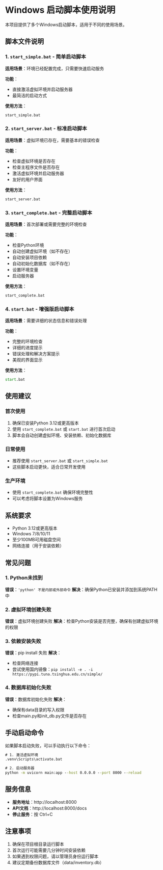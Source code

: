 # Windows 启动脚本使用说明

本项目提供了多个Windows启动脚本，适用于不同的使用场景。

## 脚本文件说明

### 1. `start_simple.bat` - 简单启动脚本
**适用场景**：环境已经配置完成，只需要快速启动服务

**功能**：
- 直接激活虚拟环境并启动服务器
- 最简洁的启动方式

**使用方法**：
```cmd
start_simple.bat
```

### 2. `start_server.bat` - 标准启动脚本
**适用场景**：虚拟环境已存在，需要基本的错误检查

**功能**：
- 检查虚拟环境是否存在
- 检查主程序文件是否存在
- 激活虚拟环境并启动服务器
- 友好的用户界面

**使用方法**：
```cmd
start_server.bat
```

### 3. `start_complete.bat` - 完整启动脚本
**适用场景**：首次部署或需要完整的环境检查

**功能**：
- 检查Python环境
- 自动创建虚拟环境（如不存在）
- 自动安装项目依赖
- 自动初始化数据库（如不存在）
- 设置环境变量
- 启动服务器

**使用方法**：
```cmd
start_complete.bat
```

### 4. `start.bat` - 增强版启动脚本
**适用场景**：需要详细的状态信息和错误处理

**功能**：
- 完整的环境检查
- 详细的进度提示
- 错误处理和解决方案提示
- 美观的界面显示

**使用方法**：
```cmd
start.bat
```

## 使用建议

### 首次使用
1. 确保已安装Python 3.12或更高版本
2. 使用 `start_complete.bat` 或 `start.bat` 进行首次启动
3. 脚本会自动创建虚拟环境、安装依赖、初始化数据库

### 日常使用
- 推荐使用 `start_server.bat` 或 `start_simple.bat`
- 这些脚本启动更快，适合日常开发使用

### 生产环境
- 使用 `start_complete.bat` 确保环境完整性
- 可以考虑将脚本设置为Windows服务

## 系统要求

- Python 3.12或更高版本
- Windows 7/8/10/11
- 至少100MB可用磁盘空间
- 网络连接（用于安装依赖）

## 常见问题

### 1. Python未找到
**错误**：`'python' 不是内部或外部命令`
**解决**：确保Python已安装并添加到系统PATH中

### 2. 虚拟环境创建失败
**错误**：虚拟环境创建失败
**解决**：检查Python安装是否完整，确保有创建虚拟环境的权限

### 3. 依赖安装失败
**错误**：pip install 失败
**解决**：
- 检查网络连接
- 尝试使用国内镜像：`pip install -e . -i https://pypi.tuna.tsinghua.edu.cn/simple/`

### 4. 数据库初始化失败
**错误**：数据库初始化失败
**解决**：
- 确保有data目录的写入权限
- 检查main.py和init_db.py文件是否存在

## 手动启动命令

如果脚本启动失败，可以手动执行以下命令：

```cmd
# 1. 激活虚拟环境
.venv\Scripts\activate.bat

# 2. 启动服务器
python -m uvicorn main:app --host 0.0.0.0 --port 8000 --reload
```

## 服务信息

- **服务地址**：http://localhost:8000
- **API文档**：http://localhost:8000/docs
- **停止服务**：按 Ctrl+C

## 注意事项

1. 确保在项目根目录运行脚本
2. 首次运行可能需要几分钟时间安装依赖
3. 如果遇到权限问题，请以管理员身份运行脚本
4. 建议定期备份数据库文件（data/inventory.db）